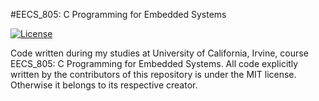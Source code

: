 #EECS_805: C Programming for Embedded Systems

[![License](http://img.shields.io/badge/license-MIT-blue.svg?style=flat-square)](https://github.com/aymscherrer/UCI/tree/master/EECS_805/LICENCE)

Code written during my studies at University of California, Irvine, course EECS_805: C Programming for Embedded Systems. All code explicitly written by the contributors of this repository is under the MIT license. Otherwise it belongs to its respective creator.
